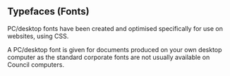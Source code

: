 ## Typefaces \(Fonts\)

PC/desktop fonts have been created and optimised specifically for use on websites, using CSS.

A PC/desktop font is given for documents produced on your own desktop computer as the standard corporate fonts are not usually available on Council computers.




